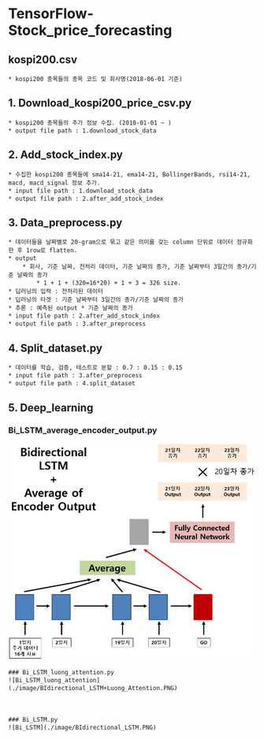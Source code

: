 # TensorFlow-Stock_price_forecasting

## kospi200.csv
    * kospi200 종목들의 종목 코드 및 회사명(2018-06-01 기준)


## 1. Download_kospi200_price_csv.py
    * kospi200 종목들의 주가 정보 수집. (2010-01-01 ~ )
    * output file path : 1.download_stock_data
    
## 2. Add_stock_index.py
    * 수집한 kospi200 종목들에 sma14-21, ema14-21, BollingerBands, rsi14-21, macd, macd_signal 정보 추가.
    * input file path : 1.download_stock_data
    * output file path : 2.after_add_stock_index  
    
## 3. Data_preprocess.py
    * 데이터들을 날짜별로 20-gram으로 묶고 같은 의미를 갖는 column 단위로 데이터 정규화한 후 1row로 flatten.
    * output
        * 회사, 기준 날짜, 전처리 데이터, 기준 날짜의 종가, 기준 날짜부터 3일간의 종가/기준 날짜의 종가
            * 1 + 1 + (320=16*20) + 1 + 3 = 326 size.
    * 딥러닝의 입력 : 전처리된 데이터
    * 딥러닝의 타겟 : 기준 날짜부터 3일간의 종가/기준 날짜의 종가
    * 추론 : 예측된 output * 기준 날짜의 종가
    * input file path : 2.after_add_stock_index
    * output file path : 3.after_preprocess
    
## 4. Split_dataset.py    
    * 데이터를 학습, 검증, 테스트로 분할 : 0.7 : 0.15 : 0.15
    * input file path : 3.after_preprocess
    * output file path : 4.split_dataset

## 5. Deep_learning
### Bi_LSTM_average_encoder_output.py  
![Bi_LSTM_average_encoder_output](./image/BIdirectional_LSTM+Average_Encoder_Output.PNG)



    ### Bi_LSTM_luong_attention.py
    ![Bi_LSTM_luong_attention](./image/BIdirectional_LSTM+Luong_Attention.PNG)
   


    ### Bi_LSTM.py
    ![Bi_LSTM](./image/BIdirectional_LSTM.PNG)